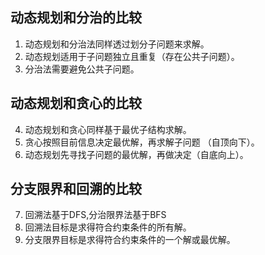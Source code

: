 ## 动态规划和分治的比较
1. 动态规划和分治法同样透过划分子问题来求解。
2. 动态规划适用于子问题独立且重复（存在公共子问题）。
3. 分治法需要避免公共子问题。
## 动态规划和贪心的比较
4. 动态规划和贪心同样基于最优子结构求解。
5. 贪心按照目前信息决定最优解，再求解子问题 （自顶向下）。
6. 动态规划先寻找子问题的最优解，再做决定（自底向上）。
## 分支限界和回溯的比较
7. 回溯法基于DFS,分治限界法基于BFS
8. 回溯法目标是求得符合约束条件的所有解。
9. 分支限界目标是求得符合约束条件的一个解或最优解。
